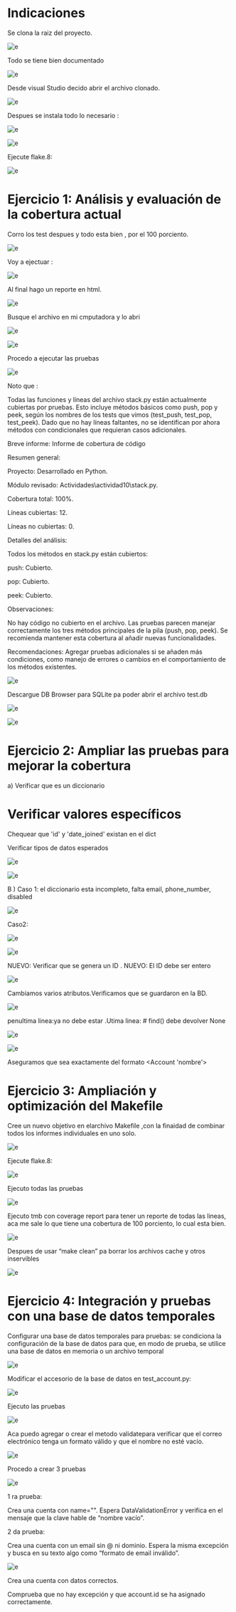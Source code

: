 # Indicaciones 
Se clona la raiz del proyecto. 


![e](https://github.com/BiancaMT957/Desarrollo-de-Software/blob/main/Archivo11/img/b1.png)


Todo se tiene bien documentado 


![e](https://github.com/BiancaMT957/Desarrollo-de-Software/blob/main/Archivo11/img/b2.png)



Desde visual Studio decido abrir el archivo clonado. 



![e](https://github.com/BiancaMT957/Desarrollo-de-Software/blob/main/Archivo11/img/b3.png)


Despues se instala todo lo necesario : 


![e](https://github.com/BiancaMT957/Desarrollo-de-Software/blob/main/Archivo11/img/b4.png)



![e](https://github.com/BiancaMT957/Desarrollo-de-Software/blob/main/Archivo11/img/b5.png)



Ejecute flake.8: 



![e](https://github.com/BiancaMT957/Desarrollo-de-Software/blob/main/Archivo11/img/b6.png)


# Ejercicio 1: Análisis y evaluación de la cobertura actual

Corro los test despues y todo esta bien , por el 100 porciento.


![e](https://github.com/BiancaMT957/Desarrollo-de-Software/blob/main/Archivo11/img/b7.png)


Voy a ejectuar : 


![e](https://github.com/BiancaMT957/Desarrollo-de-Software/blob/main/Archivo11/img/b8.png)


Al final hago un reporte en html. 


![e](https://github.com/BiancaMT957/Desarrollo-de-Software/blob/main/Archivo11/img/b9.png)


Busque el archivo en mi cmputadora y lo abri  



![e](https://github.com/BiancaMT957/Desarrollo-de-Software/blob/main/Archivo11/img/b10.png)



![e](https://github.com/BiancaMT957/Desarrollo-de-Software/blob/main/Archivo11/img/b11.png)


Procedo a  ejecutar las pruebas


![e](https://github.com/BiancaMT957/Desarrollo-de-Software/blob/main/Archivo11/img/b12.png)


Noto que : 

Todas las funciones y líneas del archivo stack.py están actualmente cubiertas por pruebas.  Esto incluye métodos básicos como push, pop y peek, según los nombres de los tests que vimos (test_push, test_pop, test_peek). Dado que no hay líneas faltantes, no se identifican por ahora métodos con condicionales que requieran casos adicionales. 

 Breve informe: Informe de cobertura de código 

Resumen general: 

Proyecto: Desarrollado en Python. 

Módulo revisado: Actividades\actividad10\stack.py. 

Cobertura total: 100%. 

Líneas cubiertas: 12. 

Líneas no cubiertas: 0. 

Detalles del análisis: 

Todos los métodos en stack.py están cubiertos: 

push: Cubierto. 

pop: Cubierto. 

peek: Cubierto. 

Observaciones: 

No hay código no cubierto en el archivo. Las pruebas parecen manejar correctamente los tres métodos principales de la pila (push, pop, peek). Se recomienda mantener esta cobertura al añadir nuevas funcionalidades. 

Recomendaciones: Agregar pruebas adicionales si se añaden más condiciones, como manejo de errores o cambios en el comportamiento de los métodos existentes. 


![e](https://github.com/BiancaMT957/Desarrollo-de-Software/blob/main/Archivo11/img/b13.png)



Descargue DB Browser para SQLite pa poder abrir el archivo test.db 


![e](https://github.com/BiancaMT957/Desarrollo-de-Software/blob/main/Archivo11/img/b14.png)



![e](https://github.com/BiancaMT957/Desarrollo-de-Software/blob/main/Archivo11/img/b15.png)



# Ejercicio 2: Ampliar las pruebas para mejorar la cobertura 

a) 
Verificar que es un diccionario 

# Verificar valores específicos 

Chequear que 'id' y 'date_joined' existan en el dict 

Verificar tipos de datos esperados 


![e](https://github.com/BiancaMT957/Desarrollo-de-Software/blob/main/Archivo11/img/b16.png)


![e](https://github.com/BiancaMT957/Desarrollo-de-Software/blob/main/Archivo11/img/b17.png)


B ) Caso 1: el diccionario esta incompleto, falta email, phone_number, disabled


![e](https://github.com/BiancaMT957/Desarrollo-de-Software/blob/main/Archivo11/img/b18.png)


Caso2:

![e](https://github.com/BiancaMT957/Desarrollo-de-Software/blob/main/Archivo11/img/b19.png)


![e](https://github.com/BiancaMT957/Desarrollo-de-Software/blob/main/Archivo11/img/b20.png)



NUEVO: Verificar que se genera un ID . NUEVO: El ID debe ser entero 




![e](https://github.com/BiancaMT957/Desarrollo-de-Software/blob/main/Archivo11/img/b21.png)



Cambiamos varios atributos.Verificamos que se guardaron en la BD.


![e](https://github.com/BiancaMT957/Desarrollo-de-Software/blob/main/Archivo11/img/b22.png)


penultima linea:ya no debe estar .Utima linea:  # find() debe devolver None 



![e](https://github.com/BiancaMT957/Desarrollo-de-Software/blob/main/Archivo11/img/b23.png)



![e](https://github.com/BiancaMT957/Desarrollo-de-Software/blob/main/Archivo11/img/b24.png)


Aseguramos que sea exactamente del formato <Account 'nombre'> 

 

# Ejercicio 3: Ampliación y optimización del Makefile 
 

Cree un nuevo objetivo en elarchivo Makefile ,con la finaidad de combinar todos los informes individuales en uno solo.



![e](https://github.com/BiancaMT957/Desarrollo-de-Software/blob/main/Archivo11/img/b25.png)


Ejecute flake.8: 


![e](https://github.com/BiancaMT957/Desarrollo-de-Software/blob/main/Archivo11/img/b26.png)


Ejecuto todas las pruebas  



![e](https://github.com/BiancaMT957/Desarrollo-de-Software/blob/main/Archivo11/img/b27.png)


Ejecuto tmb con coverage report para tener un reporte de todas las lineas, aca me sale lo que tiene una cobertura de 100 porciento, lo cual esta bien. 


![e](https://github.com/BiancaMT957/Desarrollo-de-Software/blob/main/Archivo11/img/b28.png)



Despues de usar “make clean” pa borrar los archivos cache y otros inservibles 


![e](https://github.com/BiancaMT957/Desarrollo-de-Software/blob/main/Archivo11/img/b29.png)


 

# Ejercicio 4: Integración y pruebas con una base de datos temporales

Configurar una base de datos temporales para pruebas: se condiciona la configuración de la base de datos para que, en modo de prueba, se utilice una base de datos en memoria o un archivo temporal 



![e](https://github.com/BiancaMT957/Desarrollo-de-Software/blob/main/Archivo11/img/b30.png)


Modificar el accesorio de la base de datos en test_account.py: 



![e](https://github.com/BiancaMT957/Desarrollo-de-Software/blob/main/Archivo11/img/b31.png)



Ejecuto las pruebas 

![e](https://github.com/BiancaMT957/Desarrollo-de-Software/blob/main/Archivo11/img/b32.png)

Aca puedo agregar o crear el metodo validatepara verificar que el correo electrónico tenga un formato válido y que el nombre no esté vacío. 


![e](https://github.com/BiancaMT957/Desarrollo-de-Software/blob/main/Archivo11/img/b33.png)


Procedo a crear 3 pruebas 

![e](https://github.com/BiancaMT957/Desarrollo-de-Software/blob/main/Archivo11/img/b34.png)


1 ra prueba: 

Crea una cuenta con name="". Espera DataValidationError y verifica en el mensaje que la clave hable de “nombre vacío”. 

2 da prueba: 

Crea una cuenta con un email sin @ ni dominio. Espera la misma excepción y busca en su texto algo como “formato de email inválido”. 


![e](https://github.com/BiancaMT957/Desarrollo-de-Software/blob/main/Archivo11/img/b35.png)


Crea una cuenta con datos correctos. 

Comprueba que no hay excepción y que account.id se ha asignado correctamente. 


